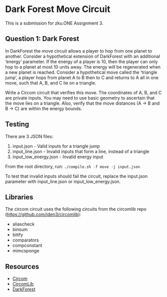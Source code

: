 # Dark Forest Move Circuit

This is a submission for zku.ONE Assignment 3.

## Question 1: Dark Forest

In DarkForest the move circuit allows a player to hop from one planet to another.
Consider a hypothetical extension of DarkForest with an additional ‘energy’ parameter. If the energy of a player is 10, then the player can only hop to a planet at most 10 units away. The energy will be regenerated when a new planet is reached.
Consider a hypothetical move called the ‘triangle jump’, a player hops from planet A to B then to C and returns to A all in one move, such that A, B, and C lie on a triangle.

Write a Circom circuit that verifies this move. The coordinates of A, B, and C are private inputs. You may need to use basic geometry to ascertain that the move lies on a triangle. Also, verify that the move distances (A → B and B → C) are within the energy bounds.

## Testing

There are 3 JSON files:

1. input.json - Valid inputs for a triangle jump
2. input_line.json - Invalid inputs that form a line, instead of a triangle
3. input_low_energy.json - Invalid energy input

From the root directory, run:
`./compile.sh -f move -j input.json`

To test that invalid inputs should fail the circuit, replace the input.json parameter with input_line.json or input_low_energy.json.

## Libraries

The circom circuit uses the following circuits from the circomlib repo (https://github.com/iden3/circomlib):

- aliascheck
- binsum
- bitify
- comparators
- compconstant
- mimcsponge

## Resources

- [Circom](https://docs.circom.io/getting-started/writing-circuits/)
- [CircomLib](https://github.com/iden3/circomlib)
- [DarkForest](https://github.com/darkforest-eth/darkforest-v0.3)
